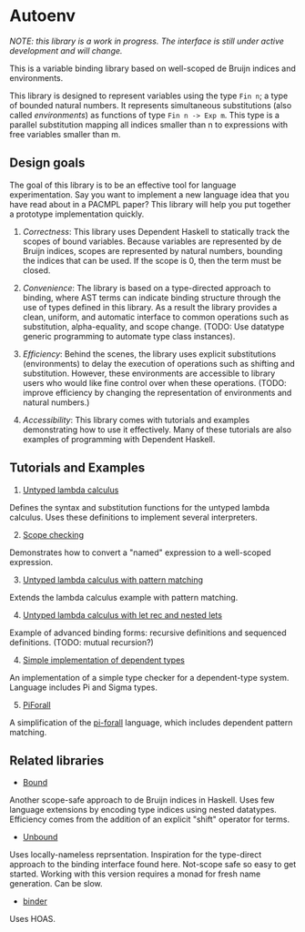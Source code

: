 # Autoenv

*NOTE: this library is a work in progress. The interface is still under active 
development and will change.*

This is a variable binding library based on well-scoped de Bruijn indices and environments.

This library is designed to represent variables using the type `Fin n`; a type of 
bounded natural numbers. It represents simultaneous substitutions (also called 
*environments*) as functions of type `Fin n -> Exp m`. This type is a parallel substitution 
mapping all indices smaller than n to expressions with free variables smaller than m.

## Design goals 

The goal of this library is to be an effective tool for language experimentation. Say you 
want to implement a new language idea that you have read about in a PACMPL paper? This library
will help you put together a prototype implementation quickly.

1. *Correctness*: This library uses Dependent Haskell to statically track the scopes of 
    bound variables. Because variables are represented by de Bruijn indices, scopes are 
    represented by natural numbers, bounding the indices that can be used. If the scope
    is 0, then the term must be closed. 
    

2. *Convenience*: The library is based on a type-directed approach to binding, where 
    AST terms can indicate binding structure through the use of types defined in this library. 
    As a result the library provides a clean, uniform, and automatic interface to 
    common operations such as substitution, alpha-equality, and scope change. 
    (TODO: Use datatype generic programming to automate type class instances).

3. *Efficiency*: Behind the scenes, the library uses explicit substitutions (environments) 
    to delay the execution of operations such as shifting and substitution. However, 
    these environments are accessible to library users who would like fine control over 
    when these operations.
    (TODO: improve efficiency by changing the representation of environments and natural 
    numbers.)

3. *Accessibility*: This library comes with tutorials and examples demonstrating 
    how to use it effectively. Many of these tutorials are also examples of programming
    with Dependent Haskell.

## Tutorials and Examples

1. [Untyped lambda calculus](examples/LC.hs)

Defines the syntax and substitution functions for the untyped lambda calculus. Uses these definitions to implement several interpreters.

2. [Scope checking](examples/ScopeCheck.hs)

Demonstrates how to convert a "named" expression to a well-scoped expression.

3. [Untyped lambda calculus with pattern matching](examples/Pat.hs)

Extends the lambda calculus example with pattern matching. 

4. [Untyped lambda calculus with let rec and nested lets](examples/LCLet.hs)

Example of advanced binding forms: recursive definitions and sequenced definitions.
(TODO: mutual recursion?)

4. [Simple implementation of dependent types](examples/PTS.hs)

An implementation of a simple type checker for a dependent-type system. Language includes Pi and Sigma types.

5. [PiForall](examples/PiForall.hs)

A simplification of the [pi-forall](https://github.com/sweirich/pi-forall) language, which includes dependent pattern matching.

## Related libraries

- [Bound](https://hackage.haskell.org/package/bound) 

Another scope-safe approach to de Bruijn indices in Haskell. Uses few language extensions by encoding type indices using nested datatypes. Efficiency comes from the addition of an explicit "shift" operator for terms. 

- [Unbound](https://hackage.haskell.org/package/unbound-generics)

Uses locally-nameless reprsentation. Inspiration for the type-direct approach to the binding interface found here. Not-scope safe so easy to get started. Working with this version requires a monad for fresh name generation. Can be slow. 

- [binder](https://hackage.haskell.org/package/binder)

Uses HOAS. 
